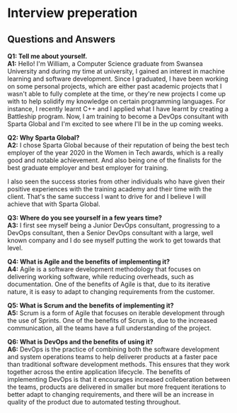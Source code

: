 # Interview preperation
## Questions and Answers
**Q1: Tell me about yourself.** <br />
**A1:** Hello! I'm William, a Computer Science graduate from Swansea University and during my time at university, I gained an interest in machine learning and 
software development. Since I graduated, I have been working on some personal projects, which are either past academic projects that I wasn't able to fully complete
at the time, or they're new projects I come up with to help solidify my knowledge on certain programming languages. For instance, I recently learnt C++ and I applied
what I have learnt by creating a Battleship program. Now, I am training to become a DevOps consultant with Sparta Global and I'm excited to see where I'll be in the up 
coming weeks.

**Q2: Why Sparta Global?** <br />
**A2:** I chose Sparta Global because of their reputation of being the best tech employer of the year 2020 in the Women in Tech awards, which is a really good and 
notable achievement. And also being one of the finalists for the best graduate employer and best employer for training.

I also seen the success stories from other individuals who have given their positive experiences with the training academy and their time with the client. 
That's the same success I want to drive for and I believe I will achieve that with Sparta Global.

**Q3: Where do you see yourself in a few years time?** <br />
**A3:** I first see myself being a Junior DevOps consultant, progressing to a DevOps consultant, then a Senior DevOps consultant with a large, well known company 
and I do see myself putting the work to get towards that level.

**Q4: What is Agile and the benefits of implementing it?** <br />
**A4:** Agile is a software development methodology that focuses on delivering working software, while reducing overheads, such as documentation. One of the benefits of Agile is
that, due to its iterative nature, it is easy to adapt to changing requirements from the customer.

**Q5: What is Scrum and the benefits of implementing it?** <br />
**A5:** Scrum is a form of Agile that focuses on iterable development through the use of Sprints. One of the benefits of Scrum is, due to the increased communication,
all the teams have a full understanding of the project.

**Q6: What is DevOps and the benefits of using it?** <br />
**A6:** DevOps is the practice of combining both the software development and system operations teams to help deliverer products at a faster pace than traditional 
software development methods. This ensures that they work together across the entire application lifecycle. The benefits of implementing DevOps is that it encourages 
increased colleberation between the teams, products are delivered in smaller but more frequent iterations to better adapt to changing requirements, and there will be an
increase in quality of the product due to automated testing throughout. 
